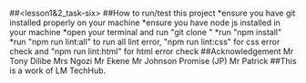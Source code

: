 ##<lesson1&2_task-six>
##How to run/test this project
*ensure you have git installed properly on your machine
*ensure you have node js installed in your machine
*open your terminal and run "git clone <URL>"
*run "npm install"
\*run "npm run lint:all" to run all lint error, "npm run lint:css" for css error check and "npm run lint:html" for html error check
##Acknowledgement
Mr Tony Dilibe
Mrs Ngozi
Mr Ekene
Mr Johnson Promise (JP)
Mr Patrick
##This is a work of LM TechHub.